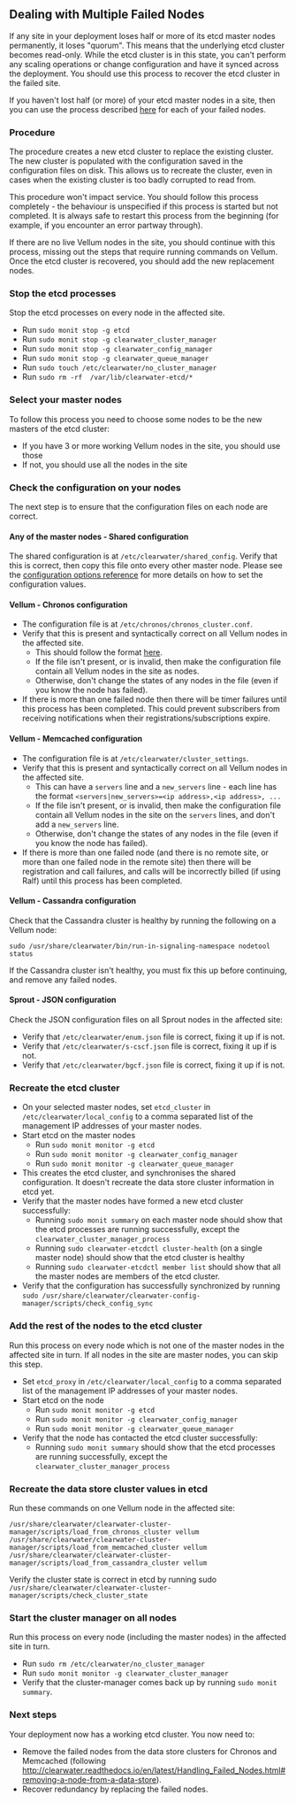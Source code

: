 ## Dealing with Multiple Failed Nodes

If any site in your deployment loses half or more of its etcd master nodes permanently, it loses "quorum". This means that the underlying etcd cluster becomes read-only. While the etcd cluster is in this state, you can't perform any scaling operations or change configuration and have it synced across the deployment. You should use this process to recover the etcd cluster in the failed site.

If you haven't lost half (or more) of your etcd master nodes in a site, then you can use the process described [here](http://clearwater.readthedocs.io/en/latest/Handling_Failed_Nodes.html#removing-a-failed-node) for each of your failed nodes.

### Procedure

The procedure creates a new etcd cluster to replace the existing cluster. The new cluster is populated with the configuration saved in the configuration files on disk. This allows us to recreate the cluster, even in cases when the existing cluster is too badly corrupted to read from.

This procedure won't impact service. You should follow this process completely - the behaviour is unspecified if this process is started but not completed. It is always safe to restart this process from the beginning (for example, if you encounter an error partway through).

If there are no live Vellum nodes in the site, you should continue with this process, missing out the steps that require running commands on Vellum. Once the etcd cluster is recovered, you should add the new replacement nodes.

### Stop the etcd processes

Stop the etcd processes on every node in the affected site.

* Run `sudo monit stop -g etcd`
* Run `sudo monit stop -g clearwater_cluster_manager`
* Run `sudo monit stop -g clearwater_config_manager`
* Run `sudo monit stop -g clearwater_queue_manager`
* Run `sudo touch /etc/clearwater/no_cluster_manager`
* Run `sudo rm -rf  /var/lib/clearwater-etcd/*`

### Select your master nodes

To follow this process you need to choose some nodes to be the new masters of the etcd cluster:

* If you have 3 or more working Vellum nodes in the site, you should use those
* If not, you should use all the nodes in the site

### Check the configuration on your nodes

The next step is to ensure that the configuration files on each node are correct.

#### Any of the master nodes - Shared configuration

The shared configuration is at `/etc/clearwater/shared_config`. Verify that this is correct, then copy this file onto every other master node. Please see the [configuration options reference](http://clearwater.readthedocs.io/en/latest/Clearwater_Configuration_Options_Reference.html) for more details on how to set the configuration values.

#### Vellum - Chronos configuration

* The configuration file is at `/etc/chronos/chronos_cluster.conf`.
* Verify that this is present and syntactically correct on all Vellum nodes in the affected site.
    * This should follow the format [here](https://github.com/Metaswitch/chronos/blob/dev/doc/clustering.md#clustering-chronos).
    * If the file isn't present, or is invalid, then make the configuration file contain all Vellum nodes in the site as nodes.
    * Otherwise, don't change the states of any nodes in the file (even if you know the node has failed).
* If there is more than one failed node then there will be timer failures until this process has been completed. This could prevent subscribers from receiving notifications when their registrations/subscriptions expire.

#### Vellum - Memcached configuration

* The configuration file is at `/etc/clearwater/cluster_settings`.
* Verify that this is present and syntactically correct on all Vellum nodes in the affected site.
    * This can have a `servers` line and a `new_servers` line - each line has the format `<servers|new_servers>=<ip address>,<ip address>, ...`
    * If the file isn't present, or is invalid, then make the configuration file contain all Vellum nodes in the site on the `servers` lines, and don't add a `new_servers` line.
    * Otherwise, don't change the states of any nodes in the file (even if you know the node has failed).
* If there is more than one failed node (and there is no remote site, or more than one failed node in the remote site) then there will be registration and call failures, and calls will be incorrectly billed (if using Ralf) until this process has been completed.

#### Vellum - Cassandra configuration

Check that the Cassandra cluster is healthy by running the following on a Vellum node:

	sudo /usr/share/clearwater/bin/run-in-signaling-namespace nodetool status

If the Cassandra cluster isn't healthy, you must fix this up before continuing, and remove any failed nodes.

#### Sprout - JSON configuration

Check the JSON configuration files on all Sprout nodes in the affected site:

* Verify that `/etc/clearwater/enum.json` file is correct, fixing it up if is not.
* Verify that `/etc/clearwater/s-cscf.json` file is correct, fixing it up if is not.
* Verify that `/etc/clearwater/bgcf.json` file is correct, fixing it up if is not.

### Recreate the etcd cluster

* On your selected master nodes, set `etcd_cluster` in `/etc/clearwater/local_config` to a comma separated list of the management IP addresses of your master nodes.
* Start etcd on the master nodes
    * Run `sudo monit monitor -g etcd`
    * Run `sudo monit monitor -g clearwater_config_manager`
    * Run `sudo monit monitor -g clearwater_queue_manager`
* This creates the etcd cluster, and synchronises the shared configuration. It doesn't recreate the data store cluster information in etcd yet.
* Verify that the master nodes have formed a new etcd cluster successfully:
    * Running `sudo monit summary` on each master node should show that the etcd processes are running successfully, except the `clearwater_cluster_manager_process`
    * Running `sudo clearwater-etcdctl cluster-health` (on a single master node) should show that the etcd cluster is healthy
    * Running `sudo clearwater-etcdctl member list` should show that all the master nodes are members of the etcd cluster.
* Verify that the configuration has successfully synchronized by running `sudo /usr/share/clearwater/clearwater-config-manager/scripts/check_config_sync`

### Add the rest of the nodes to the etcd cluster

Run this process on every node which is not one of the master nodes in the affected site in turn. If all nodes in the site are master nodes, you can skip this step.

* Set `etcd_proxy` in `/etc/clearwater/local_config` to a comma separated list of the management IP addresses of your master nodes.
* Start etcd on the node
    * Run `sudo monit monitor -g etcd`
    * Run `sudo monit monitor -g clearwater_config_manager`
    * Run `sudo monit monitor -g clearwater_queue_manager`
* Verify that the node has contacted the etcd cluster successfully:
    * Running `sudo monit summary` should show that the etcd processes are running successfully, except the `clearwater_cluster_manager_process`

### Recreate the data store cluster values in etcd

Run these commands on one Vellum node in the affected site:

	/usr/share/clearwater/clearwater-cluster-manager/scripts/load_from_chronos_cluster vellum
	/usr/share/clearwater/clearwater-cluster-manager/scripts/load_from_memcached_cluster vellum
	/usr/share/clearwater/clearwater-cluster-manager/scripts/load_from_cassandra_cluster vellum

Verify the cluster state is correct in etcd by running sudo `/usr/share/clearwater/clearwater-cluster-manager/scripts/check_cluster_state`

### Start the cluster manager on all nodes

Run this process on every node (including the master nodes) in the affected site in turn.

* Run `sudo rm /etc/clearwater/no_cluster_manager`
* Run `sudo monit monitor -g clearwater_cluster_manager`
* Verify that the cluster-manager comes back up by running `sudo monit summary`.

### Next steps

Your deployment now has a working etcd cluster. You now need to:

* Remove the failed nodes from the data store clusters for Chronos and Memcached (following http://clearwater.readthedocs.io/en/latest/Handling_Failed_Nodes.html#removing-a-node-from-a-data-store).
* Recover redundancy by replacing the failed nodes.
